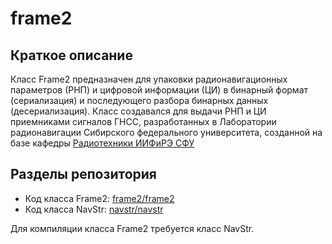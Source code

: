 # frame2

## Краткое описание

Класс Frame2 предназначен для упаковки радионавигационных параметров (РНП) и цифровой информации (ЦИ) в бинарный формат (сериализация) и последующего разбора бинарных данных (десериализация). Класс создавался для выдачи РНП и ЦИ приемниками сигналов ГНСС, разработанных в Лаборатории радионавигации Сибирского федерального университета, созданной на базе кафедры [Радиотехники ИИФиРЭ СФУ](http://efir.sfu-kras.ru/chair/radiotechnics/)

## Разделы репозитория

* Код класса Frame2: [frame2/frame2](frame2/frame2)
* Код класса NavStr: [navstr/navstr](navstr/navstr)

Для компиляции класса Frame2 требуется класс NavStr.
